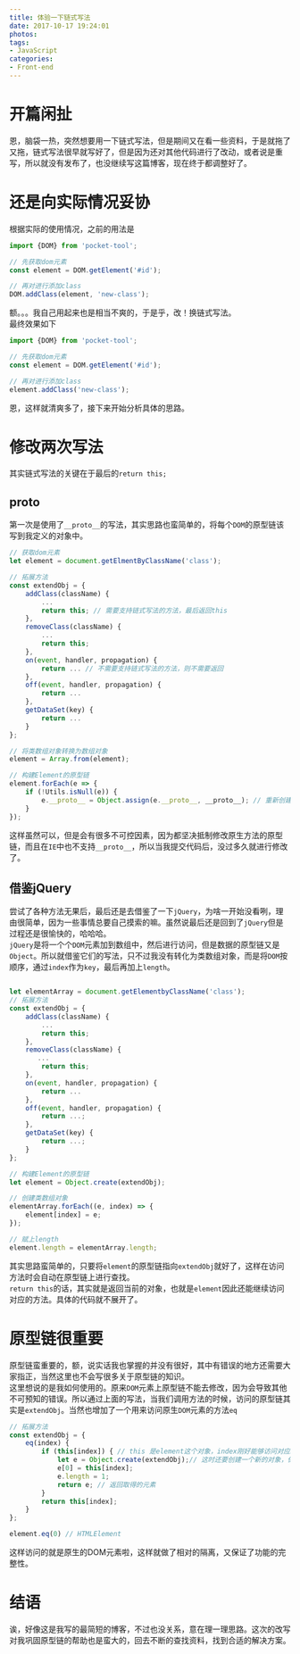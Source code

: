 ```yaml
---
title: 体验一下链式写法
date: 2017-10-17 19:24:01
photos:
tags:
- JavaScript
categories: 
- Front-end
---
```


# 开篇闲扯
恩，脑袋一热，突然想要用一下链式写法，但是期间又在看一些资料，于是就拖了又拖，链式写法很早就写好了，但是因为还对其他代码进行了改动，或者说是重写，所以就没有发布了，也没继续写这篇博客，现在终于都调整好了。

<!-- more -->

# 还是向实际情况妥协
根据实际的使用情况，之前的用法是
```javascript
import {DOM} from 'pocket-tool';

// 先获取dom元素
const element = DOM.getElement('#id');

// 再对进行添加class
DOM.addClass(element, 'new-class');
```
额。。。我自己用起来也是相当不爽的，于是乎，改！换链式写法。  
最终效果如下
```javascript
import {DOM} from 'pocket-tool';

// 先获取dom元素
const element = DOM.getElement('#id');

// 再对进行添加class
element.addClass('new-class');
```
恩，这样就清爽多了，接下来开始分析具体的思路。

# 修改两次写法
其实链式写法的关键在于最后的`return this;`

## __proto__
第一次是使用了`__proto__`的写法，其实思路也蛮简单的，将每个`DOM`的原型链该写到我定义的对象中。
```javascript
// 获取dom元素
let element = document.getElmentByClassName('class');

// 拓展方法
const extendObj = {
    addClass(className) {
        ...
        return this; // 需要支持链式写法的方法，最后返回this
    },
    removeClass(className) {
        ...
        return this;
    },
    on(event, handler, propagation) {
        return ... // 不需要支持链式写法的方法，则不需要返回
    },
    off(event, handler, propagation) {
        return ...
    },
    getDataSet(key) {
        return ...
    }
};

// 将类数组对象转换为数组对象
element = Array.from(element);

// 构建Element的原型链
element.forEach(e => {
    if (!Utils.isNull(e)) {
        e.__proto__ = Object.assign(e.__proto__, __proto__); // 重新创建__proto__
    }
});
```
这样虽然可以，但是会有很多不可控因素，因为都坚决抵制修改原生方法的原型链，而且在`IE`中也不支持`__proto__`，所以当我提交代码后，没过多久就进行修改了。

## 借鉴jQuery
尝试了各种方法无果后，最后还是去借鉴了一下`jQuery`，为啥一开始没看咧，理由很简单，因为一些事情总要自己摸索的嘛。虽然说最后还是回到了`jQuery`但是过程还是很愉快的，哈哈哈。  
`jQuery`是将一个个`DOM`元素加到数组中，然后进行访问，但是数据的原型链又是`Object`。所以就借鉴它们的写法，只不过我没有转化为类数组对象，而是将`DOM`按顺序，通过`index`作为`key`，最后再加上`length`。
```javascript

let elementArray = document.getElementbyClassName('class');
// 拓展方法
const extendObj = {
    addClass(className) {
        ...
        return this;
    },
    removeClass(className) {
       ...
        return this;
    },
    on(event, handler, propagation) {
        return ...
    },
    off(event, handler, propagation) {
        return ...;
    },
    getDataSet(key) {
        return ...;
    }
};

// 构建Element的原型链
let element = Object.create(extendObj);

// 创建类数组对象
elementArray.forEach((e, index) => {
    element[index] = e;
});

// 赋上length
element.length = elementArray.length;
```
其实思路蛮简单的，只要将`element`的原型链指向`extendObj`就好了，这样在访问方法时会自动在原型链上进行查找。  
`return this`的话，其实就是返回当前的对象，也就是`element`因此还能继续访问对应的方法。具体的代码就不展开了。

# 原型链很重要
原型链蛮重要的，额，说实话我也掌握的并没有很好，其中有错误的地方还需要大家指正，当然这里也不会写很多关于原型链的知识。  
这里想说的是我如何使用的。原来`DOM`元素上原型链不能去修改，因为会导致其他不可预知的错误。所以通过上面的写法，当我们调用方法的时候，访问的原型链其实是`extendObj`。当然也增加了一个用来访问原生`DOM`元素的方法`eq`
```javascript
// 拓展方法
const extendObj = {
    eq(index) {
        if (this[index]) { // this 是element这个对象，index刚好能够访问对应key的元素
            let e = Object.create(extendObj);// 这时还要创建一个新的对象，保证还能继续使用我们定义的方法
            e[0] = this[index];
            e.length = 1;
            return e; // 返回取得的元素
        }
        return this[index];
    }
};

element.eq(0) // HTMLElement
```
这样访问的就是原生的DOM元素啦，这样就做了相对的隔离，又保证了功能的完整性。

# 结语
诶，好像这是我写的最简短的博客，不过也没关系，意在理一理思路。这次的改写对我巩固原型链的帮助也是蛮大的，回去不断的查找资料，找到合适的解决方案。
